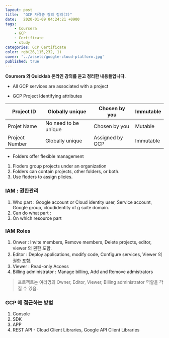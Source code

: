 ```yaml
---
layout: post
title:  "GCP 자격증 강의 정리(2)"
date:   2020-01-09 04:24:21 +0900
tags: 
    - Coursera
    - GCP
    - Certificate
    - study
categories: GCP Certificate
color: rgb(26,115,232, 1)
cover: '../assets/google-cloud-platform.jpg'
published: true
---
```


**Coursera 와 Quicklab 온라인 강의를 듣고 정리한 내용들입니다.**
<!-- more -->
* All GCP services are associated with a project

* GCP Project Identifying attributes
    
 |Project ID|Globally unique|Chosen by you|Immutable|
 |-|-|-|-|
 |Projet Name|No need to be unique|Chosen by you|Mutable|
 |Project Number|Globally unique|Assigned by GCP|Immutable|
 
    

* Folders offer flexible management
1. Floders group projects under an organization
2. Folders can contain projects, other folders, or both.
3. Use floders to assign plicies.




### IAM : 권한관리

1. Who part : Google account or Cloud identity user,  Service account, Google group, cloudidentity of g suite domain.
2. Can do what part :
3. On which resource part
	
	
### IAM Roles
1. Onwer : Invite members, Remove members, Delete projects, editor, viewer 의 권한 포함.
2. Editor : Deploy applications, modify code, Configure services, Viewer 의 권한 포함.
3. Viewer : Read-only Access
4. Billing administrator : Manage billing, Add and Remove admistrators

>프로젝트는 여러명의 Owner, Editor, Viewer, Billing administrator 역할을 각질 수 있음.





### GCP 에 접근하는 방법
1. Console
2. SDK
3. APP
4. REST API - Cloud Client Libraries, Google API Client Libraries
